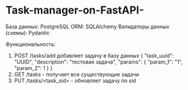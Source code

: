 # Task-manager-on-FastAPI-
База данных: PostgreSQL
ORM: SQLAlchemy
Валидаторы данных (схемы): Pydantic

Функциональность:
1. POST /tasks/add добавляет задачу в базу данных
{
"task_uuid": "UUID",
"description": "тестовая задача",
"params": {
"param_1": "1",
"param_2": 1
}
}
2. GET /tasks - получает все существующие задачи
3. PUT /tasks/<task_sid> - обновляет задачу по sid
